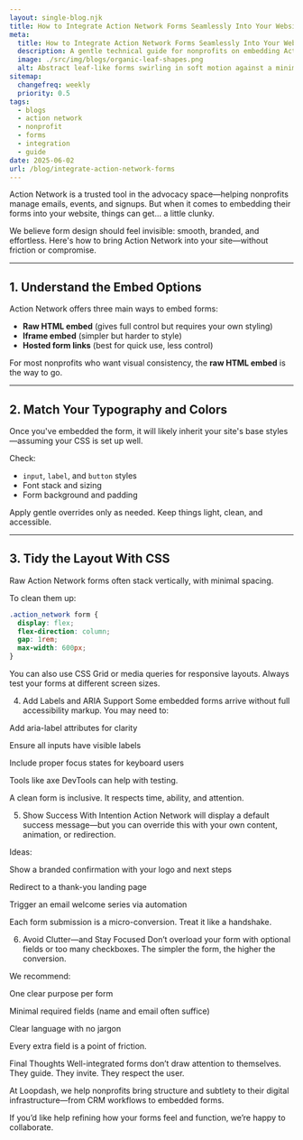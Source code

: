 ```yaml
---
layout: single-blog.njk
title: How to Integrate Action Network Forms Seamlessly Into Your Website  
meta:
  title: How to Integrate Action Network Forms Seamlessly Into Your Website  
  description: A gentle technical guide for nonprofits on embedding Action Network forms with styling tips, accessibility notes, and layout strategies for modern websites.  
  image: ./src/img/blogs/organic-leaf-shapes.png  
  alt: Abstract leaf-like forms swirling in soft motion against a minimalist cream and green backdrop—stylized, organic, and clean  
sitemap:
  changefreq: weekly  
  priority: 0.5  
tags:
  - blogs
  - action network  
  - nonprofit  
  - forms  
  - integration  
  - guide  
date: 2025-06-02  
url: /blog/integrate-action-network-forms  
---
```


Action Network is a trusted tool in the advocacy space—helping nonprofits manage emails, events, and signups. But when it comes to embedding their forms into your website, things can get... a little clunky.

We believe form design should feel invisible: smooth, branded, and effortless. Here's how to bring Action Network into your site—without friction or compromise.

---

## 1. Understand the Embed Options

Action Network offers three main ways to embed forms:
- **Raw HTML embed** (gives full control but requires your own styling)
- **Iframe embed** (simpler but harder to style)
- **Hosted form links** (best for quick use, less control)

For most nonprofits who want visual consistency, the **raw HTML embed** is the way to go.

---

## 2. Match Your Typography and Colors

Once you've embedded the form, it will likely inherit your site's base styles—assuming your CSS is set up well.

Check:
- `input`, `label`, and `button` styles
- Font stack and sizing
- Form background and padding

Apply gentle overrides only as needed. Keep things light, clean, and accessible.

---

## 3. Tidy the Layout With CSS

Raw Action Network forms often stack vertically, with minimal spacing.

To clean them up:
```css
.action_network form {
  display: flex;
  flex-direction: column;
  gap: 1rem;
  max-width: 600px;
}
```
You can also use CSS Grid or media queries for responsive layouts. Always test your forms at different screen sizes.

4. Add Labels and ARIA Support
Some embedded forms arrive without full accessibility markup. You may need to:

Add aria-label attributes for clarity

Ensure all inputs have visible labels

Include proper focus states for keyboard users

Tools like axe DevTools can help with testing.

A clean form is inclusive. It respects time, ability, and attention.

5. Show Success With Intention
Action Network will display a default success message—but you can override this with your own content, animation, or redirection.

Ideas:

Show a branded confirmation with your logo and next steps

Redirect to a thank-you landing page

Trigger an email welcome series via automation

Each form submission is a micro-conversion. Treat it like a handshake.

6. Avoid Clutter—and Stay Focused
Don’t overload your form with optional fields or too many checkboxes. The simpler the form, the higher the conversion.

We recommend:

One clear purpose per form

Minimal required fields (name and email often suffice)

Clear language with no jargon

Every extra field is a point of friction.

Final Thoughts
Well-integrated forms don’t draw attention to themselves. They guide. They invite. They respect the user.

At Loopdash, we help nonprofits bring structure and subtlety to their digital infrastructure—from CRM workflows to embedded forms.

If you’d like help refining how your forms feel and function, we’re happy to collaborate.
